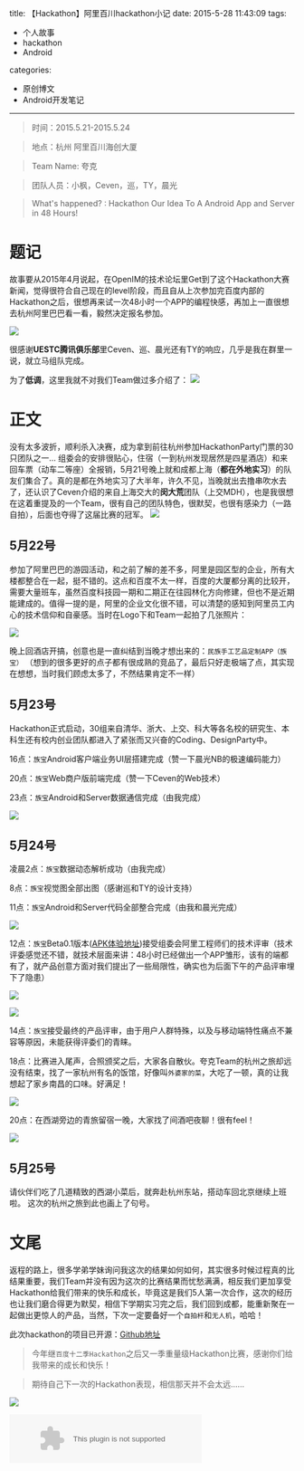 title: 【Hackathon】阿里百川hackathon小记
date: 2015-5-28 11:43:09
tags:
 
 - 个人故事
 - hackathon
 - Android

categories:

 - 原创博文
 - Android开发笔记

---



>时间：2015.5.21-2015.5.24

>地点：杭州 阿里百川海创大厦

>Team Name: 夸克

>团队人员：小枫，Ceven，巡，TY，晨光

>What's happened? : Hackathon Our Idea To A Android App and Server in 48 Hours!

# 题记

故事要从2015年4月说起，在OpenIM的技术论坛里Get到了这个Hackathon大赛新闻，觉得很符合自己现在的level阶段，而且自从上次参加完百度内部的Hackathon之后，很想再来试一次48小时一个APP的编程快感，再加上一直很想去杭州阿里巴巴看一看，毅然决定报名参加。
<!--more-->


![](http://7xi6qz.com1.z0.glb.clouddn.com/alihackathon阿里百川-无线开放-梦想创业大赛.gif)


很感谢**UESTC腾讯俱乐部**里Ceven、巡、晨光还有TY的响应，几乎是我在群里一说，就立马组队完成。

为了**低调**，这里我就不对我们Team做过多介绍了：
![](http://7xi6qz.com1.z0.glb.clouddn.com/alihackathon数据可视化视图设计1.jpeg)


# 正文

没有太多波折，顺利杀入决赛，成为拿到前往杭州参加HackathonParty门票的30只团队之一...
组委会的安排很贴心，住宿（一到杭州发现居然是四星酒店）和来回车票（动车二等座）全报销，5月21号晚上就和成都上海（**都在外地实习**）的队友们集合了。真的是都在外地实习了大半年，许久不见，当晚就出去撸串吹水去了，还认识了Ceven介绍的来自上海交大的**闵大荒**团队（上交MDH），也是我很想在这着重提及的一个Team，很有自己的团队特色，很默契，也很有感染力（一路自拍），后面也夺得了这届比赛的冠军。
![](http://7xi6qz.com1.z0.glb.clouddn.com/alihackathondefault5.jpeg)

## 5月22号
参加了阿里巴巴的游园活动，和之前了解的差不多，阿里是园区型的企业，所有大楼都整合在一起，挺不错的。这点和百度不太一样，百度的大厦都分离的比较开，需要大量班车，虽然百度科技园一期和二期正在往园林化方向修建，但也不是近期能建成的。值得一提的是，阿里的企业文化很不错，可以清楚的感知到阿里员工内心的技术信仰和自豪感。当时在Logo下和Team一起拍了几张照片：

![](http://7xi6qz.com1.z0.glb.clouddn.com/alihackathondefault14.jpeg)

晚上回酒店开搞，创意也是一直纠结到当晚才想出来的：`民族手工艺品定制APP（族宝）`
（想到的很多更好的点子都有很成熟的竞品了，最后只好走极端了点，其实现在想想，当时我们顾虑太多了，不然结果肯定不一样）

## 5月23号
Hackathon正式启动，30组来自清华、浙大、上交、科大等各名校的研究生、本科生还有校内创业团队都进入了紧张而又兴奋的Coding、DesignParty中。

16点：`族宝`Android客户端业务UI层搭建完成（赞一下晨光NB的极速编码能力）

20点：`族宝`Web商户版前端完成（赞一下Ceven的Web技术）

23点：`族宝`Android和Server数据通信完成（由我完成）

![](http://7xi6qz.com1.z0.glb.clouddn.com/alihackathondefault6.jpeg)

## 5月24号

凌晨2点：`族宝`数据动态解析成功（由我完成）

8点：`族宝`视觉图全部出图（感谢巡和TY的设计支持）

11点：`族宝`Android和Server代码全部整合完成（由我和晨光完成）

![](http://7xi6qz.com1.z0.glb.clouddn.com/alihackathondefault11.jpeg)

12点：`族宝`Beta0.1版本([APK体验地址](https://github.com/daijiale/Zuber/tree/APK/Zuber0.1))接受组委会阿里工程师们的技术评审（技术评委感觉还不错，就技术层面来讲：48小时已经做出一个APP雏形，该有的端都有了，就产品创意方面对我们提出了一些局限性，确实也为后面下午的产品评审埋下了隐患）

![](http://7xi6qz.com1.z0.glb.clouddn.com/alihackathondefault12.jpeg)

![](http://7xi6qz.com1.z0.glb.clouddn.com/alihackathondefault.jpeg)

14点：`族宝`接受最终的产品评审，由于用户人群特殊，以及与移动端特性痛点不兼容等原因，未能获得评委们的青睐。

18点：比赛进入尾声，合照颁奖之后，大家各自散伙。夸克Team的杭州之旅却远没有结束，找了一家杭州有名的饭馆，好像叫`外婆家的菜`，大吃了一顿，真的让我想起了家乡南昌的口味。好满足！

![](http://7xi6qz.com1.z0.glb.clouddn.com/alihackathondefault15.jpeg)

20点：在西湖旁边的青旅留宿一晚，大家找了间酒吧夜聊！很有feel！

![](http://7xi6qz.com1.z0.glb.clouddn.com/alihackathondefault9.jpeg)


## 5月25号

请伙伴们吃了几道精致的西湖小菜后，就奔赴杭州东站，搭动车回北京继续上班啦。
这次的杭州之旅到此也画上了句号。




# 文尾


返程的路上，很多学弟学妹询问我这次的结果如何如何，其实很多时候过程真的比结果重要，我们Team并没有因为这次的比赛结果而忧愁满满，相反我们更加享受Hackathon给我们带来的快乐和成长，毕竟这是我们5人第一次合作，这次的经历也让我们磨合得更为默契，相信下学期实习完之后，我们回到成都，能重新聚在一起做出更惊人的产品，当然，下次一定要备好一个`自拍杆`和`无人机`，哈哈！

此次hackathon的项目已开源：[Github地址](https://github.com/daijiale/Zuber)


>今年继`百度十二季Hackathon`之后又一季重量级Hackathon比赛，感谢你们给我带来的成长和快乐！

>期待自己下一次的Hackathon表现，相信那天并不会太远......

![](http://7xi6qz.com1.z0.glb.clouddn.com/alihackathondefault10.jpeg)

<embed src="http://music.163.com/style/swf/widget.swf?sid=29808787&type=2&auto=1&width=320&height=66" width="340" height="86"  allowNetworking="all"></embed>






